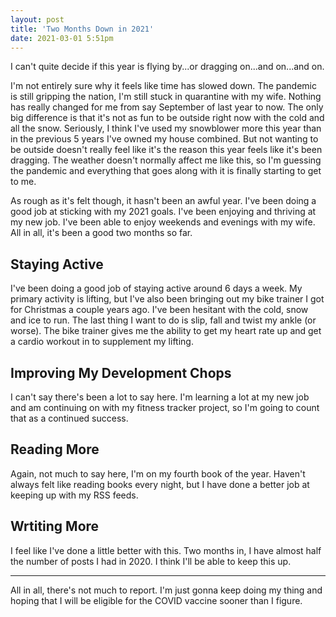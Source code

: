 ```yaml
---
layout: post
title: 'Two Months Down in 2021'
date: 2021-03-01 5:51pm
---
```


I can't quite decide if this year is flying by...or dragging on...and on...and on.

I'm not entirely sure why it feels like time has slowed down. The pandemic is still gripping the nation, I'm still stuck in quarantine with my wife. Nothing has really changed for me from say September of last year to now. The only big difference is that it's not as fun to be outside right now with the cold and all the snow. Seriously, I think I've used my snowblower more this year than in the previous 5 years I've owned my house combined. But not wanting to be outside doesn't really feel like it's the reason this year feels like it's been dragging. The weather doesn't normally affect me like this, so I'm guessing the pandemic and everything that goes along with it is finally starting to get to me.

As rough as it's felt though, it hasn't been an awful year. I've been doing a good job at sticking with my 2021 goals. I've been enjoying and thriving at my new job. I've been able to enjoy weekends and evenings with my wife. All in all, it's been a good two months so far.

## Staying Active

I've been doing a good job of staying active around 6 days a week. My primary activity is lifting, but I've also been bringing out my bike trainer I got for Christmas a couple years ago. I've been hesitant with the cold, snow and ice to run. The last thing I want to do is slip, fall and twist my ankle (or worse). The bike trainer gives me the ability to get my heart rate up and get a cardio workout in to supplement my lifting.

## Improving My Development Chops

I can't say there's been a lot to say here. I'm learning a lot at my new job and am continuing on with my fitness tracker project, so I'm going to count that as a continued success.

## Reading More

Again, not much to say here, I'm on my fourth book of the year. Haven't always felt like reading books every night, but I have done a better job at keeping up with my RSS feeds.

## Wrtiting More

I feel like I've done a little better with this. Two months in, I have almost half the number of posts I had in 2020. I think I'll be able to keep this up.

---

All in all, there's not much to report. I'm just gonna keep doing my thing and hoping that I will be eligible for the COVID vaccine sooner than I figure.
